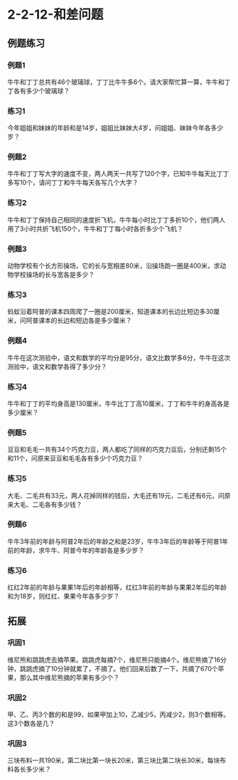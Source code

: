 # 2-2-12-和差问题

## 例题练习

### 例题1

牛牛和丁丁总共有46个玻璃球，丁丁比牛牛多6个。请大家帮忙算一算，牛牛和丁丁各有多少个玻璃球？



### 练习1

今年姐姐和妹妹的年龄和是14岁，姐姐比妹妹大4岁，问姐姐、妹妹今年各多少岁？



### 例题2

牛牛和丁丁写大字的速度不变，两人两天一共写了120个字，已知牛牛每天比丁丁多写10个，请问丁丁和牛牛每天各写几个大字？



### 练习2

牛牛和丁丁保持自己相同的速度折飞机，牛牛每小时比丁丁多折10个，他们两人用了3小时共折飞机150个，牛牛和丁丁每小时各折多少个飞机？



### 例题3

动物学校有个长方形操场，它的长与宽相差80米，沿操场跑一圈是400米，求动物学校操场的长与宽各是多少？



### 练习3

蚂蚁沿着阿普的课本四周爬了一圈是200厘米，知道课本的长边比短边多30厘米，问阿普课本的长边和短边各是多少厘米？





### 例题4

牛牛在这次测验中，语文和数学的平均分是95分，语文比数学多6分，牛牛在这次测验中，语文和数学各得了多少分？



### 练习4

牛牛和丁丁的平均身高是130厘米，牛牛比丁丁高10厘米，丁丁和牛牛的身高各是多少厘米？



### 例题5

豆豆和毛毛一共有34个巧克力豆，两人都吃了同样的巧克力豆后，分别还剩15个和11个，问原来豆豆和毛毛各有多少个巧克力豆？



### 练习5

大毛、二毛共有33元，两人花掉同样的钱后，大毛还有19元，二毛还有6元，问原来大毛、二毛各有多少钱？



### 例题6

牛牛3年前的年龄与阿普2年后的年龄之和是23岁，牛牛3年后的年龄等于阿普1年前的年龄，求牛牛、阿普今年的年龄各是多少岁？



### 练习6

红红2年前的年龄与果果1年后的年龄相等，红红3年前的年龄与果果2年后的年龄和为18岁，则红红、果果今年各多少岁？



## 拓展

### 巩固1

维尼熊和跳跳虎去摘苹果。跳跳虎每摘7个，维尼熊只能摘4个。维尼熊摘了16分钟，跳跳虎摘了10分钟就累了，不摘了。他们回来后数了一下，共摘了670个苹果，那么其中维尼熊摘的苹果有多少个？



### 巩固2

甲、乙、丙3个数的和是99，如果甲加上10，乙减少5，丙减少2，则3个数相等。这3个数各是几？



### 巩固3

三块布料一共190米，第二块比第一块长20米，第三块比第二块长30米，每块布料各长多少米？

